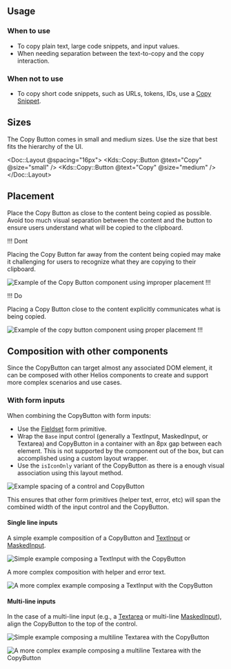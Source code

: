 ## Usage

### When to use

- To copy plain text, large code snippets, and input values.
- When needing separation between the text-to-copy and the copy interaction.

### When not to use

- To copy short code snippets, such as URLs, tokens, IDs, use a [Copy Snippet](/components/copy/snippet).

## Sizes

The Copy Button comes in small and medium sizes. Use the size that best fits the hierarchy of the UI.

<Doc::Layout @spacing="16px">
  <Kds::Copy::Button @text="Copy" @size="small" />
  <Kds::Copy::Button @text="Copy" @size="medium" />
</Doc::Layout>

## Placement

Place the Copy Button as close to the content being copied as possible. Avoid too much visual separation between the content and the button to ensure users understand what will be copied to the clipboard.

!!! Dont

Placing the Copy Button far away from the content being copied may make it challenging for users to recognize what they are copying to their clipboard.

![Example of the Copy Button component using improper placement](/assets/components/copy/copy-button-placement-dont.png)
!!!

!!! Do

Placing a Copy Button close to the content explicitly communicates what is being copied.

![Example of the copy button component using proper placement](/assets/components/copy/copy-button-placement-do.png)
!!!

## Composition with other components

Since the CopyButton can target almost any associated DOM element, it can be composed with other Helios components to create and support more complex scenarios and use cases.

### With form inputs

When combining the CopyButton with form inputs:

- Use the [Fieldset](/components/form/primitives?tab=code#formfieldset) form primitive.
- Wrap the `Base` input control (generally a TextInput, MaskedInput, or Textarea) and CopyButton in a container with an 8px gap between each element. This is not supported by the component out of the box, but can accomplished using a custom layout wrapper.
- Use the `isIconOnly` variant of the CopyButton as there is a enough visual association using this layout method.

![Example spacing of a control and CopyButton](/assets/components/copy/copy-button-composition-input-spacing.png)

This ensures that other form primitives (helper text, error, etc) will span the combined width of the input control and the CopyButton.

#### Single line inputs

A simple example composition of a CopyButton and [TextInput](/components/form/text-input) or [MaskedInput](/components/form/masked-input).

![Simple example composing a TextInput with the CopyButton](/assets/components/copy/copy-button-composition-single-line-input-simple.png)

A more complex composition with helper and error text.

![A more complex example composing a TextInput with the CopyButton](/assets/components/copy/copy-button-composition-single-line-input-complex.png)

#### Multi-line inputs

In the case of a multi-line input (e.g., a [Textarea](/components/form/textarea) or multi-line [MaskedInput](/components/form/masked-input)), align the CopyButton to the top of the control.

![Simple example composing a multiline Textarea with the CopyButton](/assets/components/copy/copy-button-composition-multi-line-input-simple.png)

![A more complex example composing a multiline Textarea with the CopyButton](/assets/components/copy/copy-button-composition-multi-line-input-complex.png)